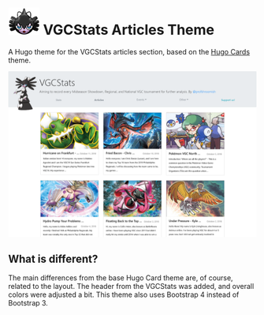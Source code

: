 # ![](https://github.com/bul-ikana/vgcstats/raw/master/icon.png) VGCStats Articles Theme

A Hugo theme for the VGCStats articles section, based on the [Hugo Cards](https://github.com/bul-ikana/hugo-cards) theme.

![Screenshot](images/screenshot.png)

## What is different?

The main differences from the base Hugo Card theme are, of course, related to the layout. The header from the VGCStats was added, and overall colors were adjusted a bit. This theme also uses Bootstrap 4 instead of Bootstrap 3.
